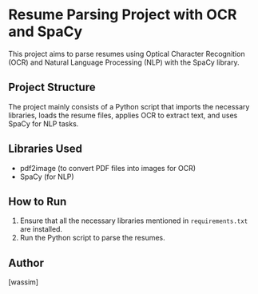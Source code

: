 # Resume Parsing Project with OCR and SpaCy

This project aims to parse resumes using Optical Character Recognition (OCR) and Natural Language Processing (NLP) with the SpaCy library.

## Project Structure

The project mainly consists of a Python script that imports the necessary libraries, loads the resume files, applies OCR to extract text, and uses SpaCy for NLP tasks.

## Libraries Used

- pdf2image (to convert PDF files into images for OCR)
- SpaCy (for NLP)

## How to Run

1. Ensure that all the necessary libraries mentioned in `requirements.txt` are installed.
2. Run the Python script to parse the resumes.

## Author

[wassim]
